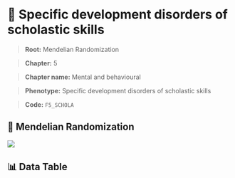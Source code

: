# 🧪 Specific development disorders of scholastic skills

> **Root:** Mendelian Randomization

> **Chapter:** 5  

> **Chapter name:** Mental and behavioural

> **Phenotype:** Specific development disorders of scholastic skills  

> **Code:** `F5_SCHOLA`

## 🧬 Mendelian Randomization  

<img src="/MR/Figures/Forward/F5_SCHOLA.png"/>

## 📊 Data Table

<CsvTableMRF src="/public/MR/Data/Forward/F5_SCHOLA.csv"/>
